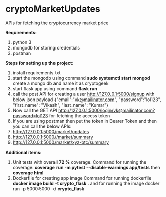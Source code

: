 # cryptoMarketUpdates
APIs for fetching the cryptocurrency market price

**Requirements:**
1) python 3
2) mongodb for storing credentials
3) postman

**Steps for setting up the project:**
1) install requirements.txt
2) start the mongodb using command **sudo systemctl start mongod** create a mongo db and name it as cryptogeek
3) start flask app using command **flask run**
4) call the post API for creating a user http://127.0.0.1:5000/signup with below json payload {"email":"vk@mailinator.com",
"password":"lol123",
"first_name": "Vikash",
"last_name": "Kumar"} 
5) Now call the GET API http://127.0.0.1:5000/login/vk@mailinator.com?password=lol123 for fetching the access token
6) If you are using postman then put the token in Bearer Token and then you can call the below APIs:
7) http://127.0.0.1:5000/market/updates
8) http://127.0.0.1:5000//market/summary
9) http://127.0.0.1:5000/market/xyz-btc/summary



**Additional items:**
1) Unit tests with overall **72 %** coverage.
Command for running the coverage: **coverage run -m pytest --disable-warnings app/tests** then **coverage html**
2) Dockerfile for creating app image
Command for running dockerfile **docker image build -t crypto_flask .** and for running the image docker run -p 5000:5000 -d **crypto_flask**